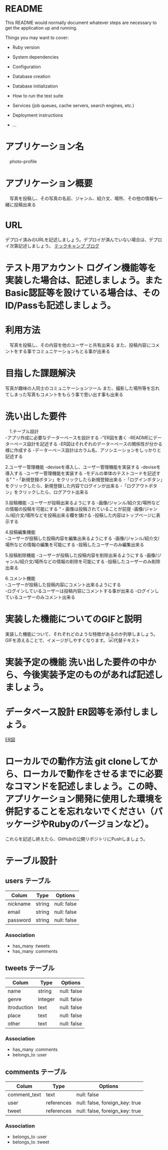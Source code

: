# README

This README would normally document whatever steps are necessary to get the
application up and running.

Things you may want to cover:

* Ruby version

* System dependencies

* Configuration

* Database creation

* Database initialization

* How to run the test suite

* Services (job queues, cache servers, search engines, etc.)

* Deployment instructions

* ...

# アプリケーション名	
　photo-profile

# アプリケーション概要	
　写真を投稿し、その写真の名前、ジャンル、紹介文、場所、その他の情報も一緒に投稿出来る

# URL	
デプロイ済みのURLを記述しましょう。デプロイが済んでいない場合は、デプロイ次第記述しましょう。
[テックキャンプ ブログ](https://tech-camp.in/note/)

# テスト用アカウント	ログイン機能等を実装した場合は、記述しましょう。またBasic認証等を設けている場合は、そのID/Passも記述しましょう。

# 利用方法
　写真を投稿し、その内容を他のユーザーと共有出来る
  また、投稿内容にコメントをする事でコミュニケーションもとる事が出来る

# 目指した課題解決
  写真が趣味の人同士のコミュニケーションツール
  また、撮影した場所等を忘れてしまった写真もコメントをもらう事で思い出す事も出来る

# 洗い出した要件
　1.テーブル設計	
   -アプリ作成に必要なデーターベースを設計する
   -"ER図を書く
   -READMEにデーターベース設計を記述する
   -ER図はそれぞれのデーターベースの関係性が分かる様に作成する
   -データーベース設計はカラム名、アソシエーションをしっかりと記述する
   
  2.ユーザー管理機能
   -deviseを導入し、ユーザー管理機能を実装する
   -deviseを導入する
   -ユーザー管理機能を実装する
   -モデルの単体のテストコードを記述する"	"・「新規登録ボタン」をクリックしたら新規登録出来る
   -「ログインボタン」をクリックしたら、新規登録した内容でログインが出来る
   -「ログアウトボタン」をクリックしたら、ログアウト出来る
   
  3.投稿機能
   -ユーザーが投稿出来るようにする	
   -画像/ジャンル/紹介文/場所などの情報の投稿を可能にする	"・画像は投稿されていることが前提
   -画像/ジャンル/紹介文/場所などを投稿出来る欄を儲ける
   -投稿した内容はトップページに表示する
   
  4.投稿編集機能	
   -ユーザーが投稿した投稿内容を編集出来るようにする
   -画像/ジャンル/紹介文/場所などの情報の編集を可能にする
   -投稿したユーザーのみ編集出来る
   
  5.投稿削除機能
   -ユーザーが投稿した投稿内容を削除出来るようにする
   -画像/ジャンル/紹介文/場所などの情報の削除を可能にする
   -投稿したユーザーのみ削除出来る
   
  6.コメント機能	
   -ユーザーが投稿した投稿内容にコメント出来るようにする	
   -ログインしているユーザーは投稿内容にコメントする事が出来る
   -ログインしているユーザーのみコメント出来る

# 実装した機能についてのGIFと説明	
実装した機能について、それぞれどのような特徴があるのか列挙しましょう。GIFを添えることで、イメージがしやすくなります。
![代替テキスト](URL)

# 実装予定の機能	洗い出した要件の中から、今後実装予定のものがあれば記述しましょう。

# データベース設計	ER図等を添付しましょう。
  [ER図](https://gyazo.com/96d2fcf52b73296173f67321e594211d)
  
# ローカルでの動作方法	git cloneしてから、ローカルで動作をさせるまでに必要なコマンドを記述しましょう。この時、アプリケーション開発に使用した環境を併記することを忘れないでください（パッケージやRubyのバージョンなど）。

これらを記述し終えたら、GitHubの公開リポジトリにPushしましょう。

# テーブル設計

## users テーブル

| Colum            | Type       | Options                        |
| ---------------- | ---------- | ------------------------------ |
| nickname         | string     | null: false                    |
| email            | string     | null: false                    |
| password         | string     | null: false                    |

### Association

- has_many :tweets
- has_many :comments

## tweets テーブル

| Colum           | Type       | Options                        |
| --------------- | ---------- | ------------------------------ |
| name            | string     | null: false                    |
| genre           | integer    | null: false                    |
| itroduction     | text       | null: false                    |
| place           | text       | null: false                    |
| other           | text       | null: false                    |

### Association

- has_many :comments
- belongs_to :user

## comments テーブル

| Colum           | Type       | Options                        |
| --------------- | ---------- | ------------------------------ |
| comment_text    | text       | null: false                    |
| user            | references | null: false, foreign_key: true |
| tweet           | references | null: false, foreign_key: true |

### Association

- belongs_to :user
- belongs_to :tweet